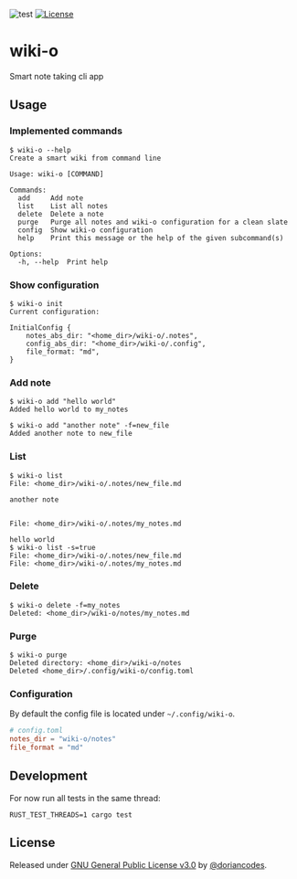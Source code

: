 ![test](https://github.com/doriancodes/wiki-o/actions/workflows/test.yml/badge.svg)
[![License](https://img.shields.io/badge/License-GNU_General_Public_License_v3.0-green)](#license)

# wiki-o

Smart note taking cli app

## Usage

### Implemented commands

```console
$ wiki-o --help
Create a smart wiki from command line

Usage: wiki-o [COMMAND]

Commands:
  add     Add note
  list    List all notes
  delete  Delete a note
  purge   Purge all notes and wiki-o configuration for a clean slate
  config  Show wiki-o configuration
  help    Print this message or the help of the given subcommand(s)

Options:
  -h, --help  Print help
```

### Show configuration

```console
$ wiki-o init
Current configuration:

InitialConfig {
    notes_abs_dir: "<home_dir>/wiki-o/.notes",
    config_abs_dir: "<home_dir>/wiki-o/.config",
    file_format: "md",
}
```

### Add note

```console
$ wiki-o add "hello world"
Added hello world to my_notes

$ wiki-o add "another note" -f=new_file
Added another note to new_file
```

### List

```console
$ wiki-o list
File: <home_dir>/wiki-o/.notes/new_file.md

another note


File: <home_dir>/wiki-o/.notes/my_notes.md

hello world
$ wiki-o list -s=true
File: <home_dir>/wiki-o/.notes/new_file.md
File: <home_dir>/wiki-o/.notes/my_notes.md
```

### Delete

```console
$ wiki-o delete -f=my_notes
Deleted: <home_dir>/wiki-o/notes/my_notes.md
```

### Purge

```console
$ wiki-o purge
Deleted directory: <home_dir>/wiki-o/notes
Deleted <home_dir>/.config/wiki-o/config.toml
```

### Configuration

By default the config file is located under `~/.config/wiki-o`.

```toml
# config.toml
notes_dir = "wiki-o/notes"
file_format = "md"
```

## Development

For now run all tests in the same thread:

```console
RUST_TEST_THREADS=1 cargo test
```

## License

Released under [GNU General Public License v3.0](/LICENSE) by [@doriancodes](https://github.com/doriancodes).
